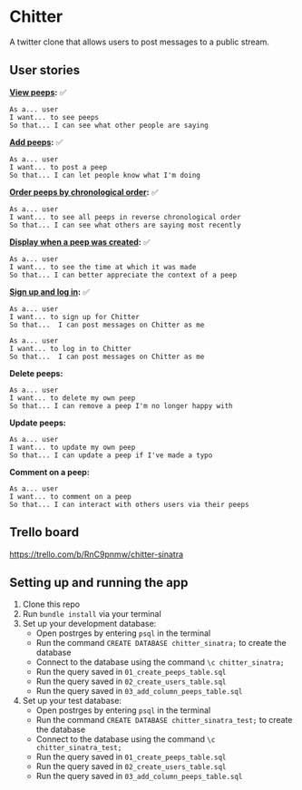 # Chitter

A twitter clone that allows users to post messages to a public stream.

## User stories

**[View peeps](https://trello.com/c/Vtxx99y1):** ✅
```
As a... user
I want... to see peeps
So that... I can see what other people are saying
```

**[Add peeps](https://trello.com/c/ZAXgeRjL):** ✅
```
As a... user
I want... to post a peep
So that... I can let people know what I'm doing
```

**[Order peeps by chronological order](https://trello.com/c/c2JzuC9k):** ✅
```
As a... user
I want... to see all peeps in reverse chronological order
So that... I can see what others are saying most recently
```

**[Display when a peep was created](https://trello.com/c/V1jMAkdk):** ✅
```
As a... user
I want... to see the time at which it was made
So that... I can better appreciate the context of a peep
```

**[Sign up and log in](https://trello.com/c/Y9vDL34A):** ✅
```
As a... user
I want... to sign up for Chitter
So that...  I can post messages on Chitter as me
```

```
As a... user
I want... to log in to Chitter
So that...  I can post messages on Chitter as me
```

**Delete peeps:**
```
As a... user
I want... to delete my own peep
So that... I can remove a peep I'm no longer happy with
```

**Update peeps:**
```
As a... user
I want... to update my own peep
So that... I can update a peep if I've made a typo
```

**Comment on a peep:**
```
As a... user
I want... to comment on a peep
So that... I can interact with others users via their peeps
```

## Trello board
https://trello.com/b/RnC9pnmw/chitter-sinatra

## Setting up and running the app

1. Clone this repo
2. Run `bundle install` via your terminal
3. Set up your development database:
    * Open postrges by entering `psql` in the terminal
    * Run the command `CREATE DATABASE chitter_sinatra;` to create the database
    * Connect to the database using the command `\c chitter_sinatra;`
    * Run the query saved in `01_create_peeps_table.sql`
    * Run the query saved in `02_create_users_table.sql`
    * Run the query saved in `03_add_column_peeps_table.sql`
4. Set up your test database:
    * Open postrges by entering `psql` in the terminal
    * Run the command `CREATE DATABASE chitter_sinatra_test;` to create the database
    * Connect to the database using the command `\c chitter_sinatra_test;`
    * Run the query saved in `01_create_peeps_table.sql`
    * Run the query saved in `02_create_users_table.sql`
    * Run the query saved in `03_add_column_peeps_table.sql`

